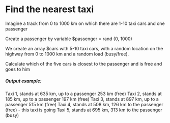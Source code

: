 # Find the nearest taxi

Imagine a track from 0 to 1000 km on which there are 1-10 taxi cars and one passenger

Create a passenger by variable $passenger = rand (0, 1000)

We create an array $cars with 5-10 taxi cars, with a random location on the highway from 0 to 1000 km and a random load (busy/free).

Calculate which of the five cars is closest to the passenger and is free and goes to him

##### Output example:

Taxi 1, stands at 635 km, up to a passenger 253 km (free)
Taxi 2, stands at 185 km, up to a passenger 197 km (free)
Taxi 3, stands at 897 km, up to a passenger 515 km (free)
Taxi 4, stands at 508 km, 126 km to the passenger (free) - this taxi is going
Taxi 5, stands at 695 km, 313 km to the passenger (busy) 
